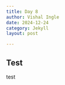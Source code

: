 ```yaml
---
title: Day 8
author: Vishal Ingle
date: 2024-12-24
category: Jekyll
layout: post

---
```


## Test

test

